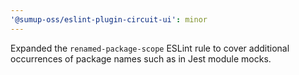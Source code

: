 ```yaml
---
'@sumup-oss/eslint-plugin-circuit-ui': minor
---
```


Expanded the `renamed-package-scope` ESLint rule to cover additional occurrences of package names such as in Jest module mocks.
